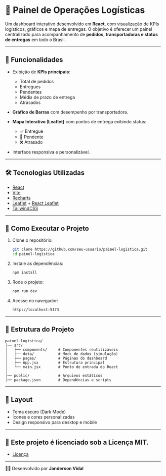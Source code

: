 # 🚚 Painel de Operações Logísticas

Um dashboard interativo desenvolvido em **React**, com visualização de
KPIs logísticos, gráficos e mapa de entregas.
O objetivo é oferecer um painel centralizado para acompanhamento de
**pedidos, transportadoras e status de entregas** em todo o Brasil.

------------------------------------------------------------------------

## 📌 Funcionalidades

-   Exibição de **KPIs principais**:

    -   Total de pedidos
    -   Entregues
    -   Pendentes
    -   Média de prazo de entrega
    -   Atrasados

-   **Gráfico de Barras** com desempenho por transportadora.

-   **Mapa Interativo (Leaflet)** com pontos de entrega exibindo status:

    -   ✅ Entregue
    -   🔵 Pendente
    -   ❌ Atrasado

-   Interface responsiva e personalizável.

------------------------------------------------------------------------

## 🛠️ Tecnologias Utilizadas

-   [React](https://react.dev/)
-   [Vite](https://vitejs.dev/)
-   [Recharts](https://recharts.org/)
-   [Leaflet](https://leafletjs.com/) + [React
    Leaflet](https://react-leaflet.js.org/)
-   [TailwindCSS](https://tailwindcss.com/)

------------------------------------------------------------------------

## 🚀 Como Executar o Projeto

1.  Clone o repositório:

    ``` bash
    git clone https://github.com/seu-usuario/painel-logistica.git
    cd painel-logistica
    ```

2.  Instale as dependências:

    ``` bash
    npm install
    ```

3.  Rode o projeto:

    ``` bash
    npm run dev
    ```

4.  Acesse no navegador:

        http://localhost:5173

------------------------------------------------------------------------

## 📂 Estrutura do Projeto

    painel-logistica/
    │── src/
    │   ├── components/     # Componentes reutilizáveis
    │   ├── data/           # Mock de dados (simulação)
    │   ├── pages/          # Páginas do dashboard
    │   ├── App.jsx         # Estrutura principal
    │   └── main.jsx        # Ponto de entrada do React
    │
    │── public/             # Arquivos estáticos
    │── package.json        # Dependências e scripts

------------------------------------------------------------------------

## 🎨 Layout

-   Tema escuro (Dark Mode)
-   Ícones e cores personalizadas
-   Design responsivo para desktop e mobile

------------------------------------------------------------------------

## 📜 Este projeto é licenciado sob a **Licença MIT**.
- [Licença](https://github.com/DevJVidal/painel-operacoes-logisticas?tab=License-1-ov-file)

------------------------------------------------------------------------
👨‍💻 Desenvolvido por **Janderson Vidal**
